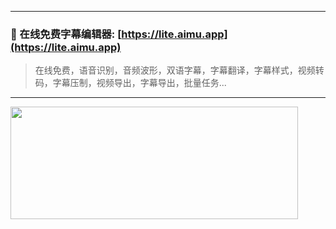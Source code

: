 -------------

### 📝  在线免费字幕编辑器: [https://lite.aimu.app](https://lite.aimu.app)

> 在线免费，语音识别，音频波形，双语字幕，字幕翻译，字幕样式，视频转码，字幕压制，视频导出，字幕导出，批量任务...

-------------

<img width="460" height="180" src="https://github-readme-stats.vercel.app/api?username=zhw2590582&show_icons=true" />
